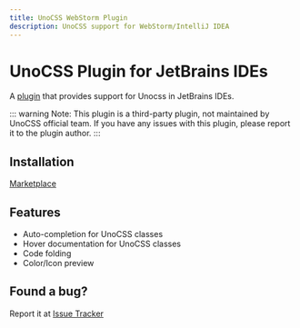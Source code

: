 ```yaml
---
title: UnoCSS WebStorm Plugin
description: UnoCSS support for WebStorm/IntelliJ IDEA
---
```


# UnoCSS Plugin for JetBrains IDEs
A [plugin](https://github.com/re-ovo/unocss-intellij) that provides support for Unocss in JetBrains IDEs.

::: warning
Note: This plugin is a third-party plugin, not maintained by UnoCSS official team. If you have any issues with this plugin, please report it to the plugin author.
:::

## Installation
[Marketplace](https://plugins.jetbrains.com/plugin/22204-unocss)

## Features
- Auto-completion for UnoCSS classes
- Hover documentation for UnoCSS classes
- Code folding
- Color/Icon preview

## Found a bug?
Report it at [Issue Tracker](https://github.com/re-ovo/unocss-intellij/issues)

